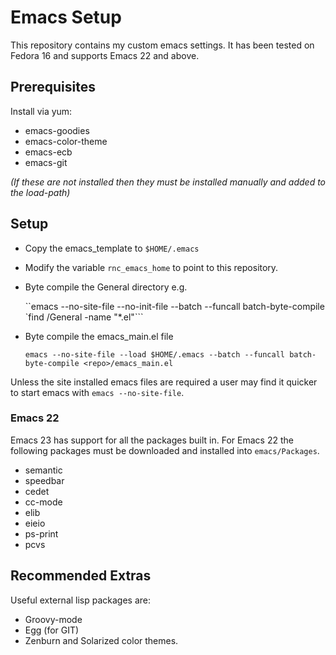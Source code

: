 
Emacs Setup
===========


This repository contains my custom emacs settings. It has been tested on Fedora 16 and supports Emacs 22 and above.

Prerequisites
-------------
Install via yum:
+ emacs-goodies
+ emacs-color-theme
+ emacs-ecb
+ emacs-git

*(If these are not installed then they must be installed manually and added to the load-path)*

Setup
-----
+ Copy the emacs_template to `$HOME/.emacs`
+ Modify the variable `rnc_emacs_home` to point to this repository.
+ Byte compile the General directory e.g.

	``emacs --no-site-file --no-init-file --batch --funcall batch-byte-compile `find <repo>/General -name "*.el"```

+ Byte compile the emacs_main.el file

	``emacs --no-site-file --load $HOME/.emacs --batch --funcall batch-byte-compile <repo>/emacs_main.el``

Unless the site installed emacs files are required a user may find it quicker to start emacs with `emacs --no-site-file`.


### Emacs 22 ###
Emacs 23 has support for all the packages built in. For Emacs 22 the following packages must be downloaded and installed into `emacs/Packages`.
* semantic
* speedbar
* cedet
* cc-mode
* elib
* eieio
* ps-print
* pcvs


Recommended Extras
------------------
Useful external lisp packages are:
+ Groovy-mode
+ Egg (for GIT)
+ Zenburn and Solarized color themes.
